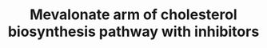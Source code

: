 ---
annotations:
- id: PW:0000724
  parent: drug pathway
  type: Pathway Ontology
  value: statin drug pathway
- id: PW:0000752
  parent: classic metabolic pathway
  type: Pathway Ontology
  value: altered cholesterol biosynthetic pathway
- id: PW:0000454
  parent: classic metabolic pathway
  type: Pathway Ontology
  value: cholesterol biosynthetic pathway
authors:
- DeSl
- Egonw
- Jessev1993
- MaintBot
- Eweitz
citedin: ''
communities:
- ONTOX
description: An analysis of the mevalonate branch of the cholesterol biosynthesis
  pathway, and a set of inhibitors directed against targets in this pathway. Inhibitors
  which have been found for Homo Sapiens are coloured red, those found for Rattus
  norvegicus orange.  View more details on where these reactions in the cell take
  place at [WP4190](https://www.wikipathways.org/index.php/Pathway:WP4190). View the
  broader scope of cholesterol metabolism at [WP430](https://www.wikipathways.org/index.php/Pathway:WP430).
last-edited: 2025-03-03
ndex: 90ef7064-8b69-11eb-9e72-0ac135e8bacf
organisms:
- Homo sapiens
redirect_from:
- /index.php/Pathway:WP4189
- /instance/WP4189
- /instance/WP4189_r137496
revision: r137496
schema-jsonld:
- '@context': https://schema.org/
  '@id': https://wikipathways.github.io/pathways/WP4189.html
  '@type': Dataset
  creator:
    '@type': Organization
    name: WikiPathways
  description: An analysis of the mevalonate branch of the cholesterol biosynthesis
    pathway, and a set of inhibitors directed against targets in this pathway. Inhibitors
    which have been found for Homo Sapiens are coloured red, those found for Rattus
    norvegicus orange.  View more details on where these reactions in the cell take
    place at [WP4190](https://www.wikipathways.org/index.php/Pathway:WP4190). View
    the broader scope of cholesterol metabolism at [WP430](https://www.wikipathways.org/index.php/Pathway:WP430).
  keywords:
  - (+)-Zaragozic acid
  - (1-Methyl-1-{[3-(3-phenoxyphenyl)propyl]carbamoyl}ethyl)phosphonate
  - 2-fluoromevalonate 5-diphosphate
  - 3-hydroxy-3-methyl-6-phosphohexanoic acid
  - 3-hydroxy-3-methylglutaryl-CoA
  - 6-fluoromevalonate 5-diphosphate
  - Acetyl-CoA
  - BPH-608
  - BPH-628
  - BPH-629
  - BPH-675
  - BPH-676
  - BPH-830
  - CHEMBL1160328
  - CHEMBL1160330
  - CHEMBL1207858
  - CHEMBL1208103
  - CHEMBL24362
  - CHEMBL39102
  - CHEMBL39312
  - Cinnamic acid
  - 'Compound 13 '
  - FDFT1
  - FDPS
  - Fluvastatin
  - GGPS1
  - HMGCR
  - HMGCS1
  - IDI1
  - IDI2
  - L-659699
  - MVD
  - MVK
  - NE58018
  - NE58062
  - NE97220
  - P'-geranyl 2-fluoromevalonate 5-diphosphate
  - P'-geranyl 3,5,9-trihydroxy-3-methylnonanate 9-diphosphate
  - PMVK
  - Risedronate
  - '[1-(Hydroxycarbamoyl)-4-(3-phenoxyphenyl)butyl]phosphonate'
  - acetoacetyl-CoA
  - atorvastatin
  - cerivastatin
  - dimethylallyl-PP
  - diphosphoglycolyl proline
  - famesyl-PP
  - farnesyl thiodiphosphate
  - geranyl-PP
  - geranylgeranyl-PP
  - isoferulic acid
  - isopenthyl-PP
  - lovastatin
  - mevalonate
  - mevalonate-P
  - mevalonate-PP
  - p-coumaric acid
  - presqualene-PP
  - rosuvastatin
  - simvastatin
  - sq-109
  - squalene
  - zoledronic acid
  license: CC0
  name: Mevalonate arm of cholesterol biosynthesis pathway with inhibitors
seo: CreativeWork
title: Mevalonate arm of cholesterol biosynthesis pathway with inhibitors
wpid: WP4189
---